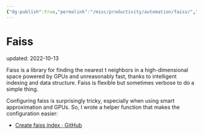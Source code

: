 ```yaml
---
{"dg-publish":true,"permalink":"/misc/productivity/automation/faiss/","dgPassFrontmatter":true}
---
```



# Faiss
updated: 2022-10-13


Faiss is a library for finding the nearest t neighbors in a high-dimensional space powered by GPUs and unreasonably fast, thanks to intelligent indexing and data structure. Faiss is flexible but sometimes verbose to do a simple thing. 

Configuring faiss is surprisingly tricky, especially when using smart approximation and GPUs. So, I wrote a helper function that makes the configuration easier:

- [Create faiss index · GitHub](https://gist.github.com/skojaku/292e433a176f594fa428cc386d758d16)


